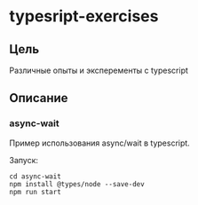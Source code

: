 # typesript-exercises

## Цель

Различные опыты и эксперементы с typescript

## Описание

### async-wait

Пример использования async/wait в typescript. 

Запуск:

~~~shell
cd async-wait
npm install @types/node --save-dev
npm run start
~~~

